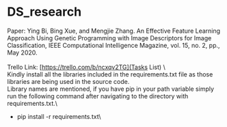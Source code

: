# DS_research
Paper: Ying Bi, Bing Xue, and Mengjie Zhang. An Effective Feature Learning Approach Using Genetic Programming with Image Descriptors for Image Classification, IEEE Computational Intelligence Magazine, vol. 15, no. 2, pp., May 2020.\
\
Trello Link: [https://trello.com/b/ncxqv2TG](Tasks List)
\ \
Kindly install all the libraries included in the requirements.txt file as those libraries are being used in the source code. \
Library names are mentioned, if you have pip in your path variable simply run the following command after navigating to the directory with requirements.txt.\
* pip install -r requirements.txt\
